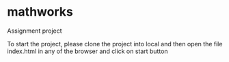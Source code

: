 # mathworks
Assignment project

To start the project, please clone the project into local and then open the file index.html in any of the browser and click on start button
